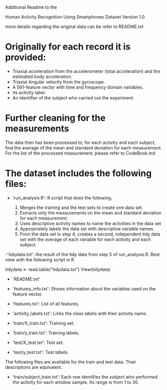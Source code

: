 Additional Readme to the 

Human Activity Recognition Using Smartphones Dataset
Version 1.0

more details regarding the original data can be refer to README.txt


Originally for each record it is provided:
======================================

- Triaxial acceleration from the accelerometer (total acceleration) and the estimated body acceleration.
- Triaxial Angular velocity from the gyroscope. 
- A 561-feature vector with time and frequency domain variables. 
- Its activity label. 
- An identifier of the subject who carried out the experiment.

Further cleaning for the measurements
=======================================
The data then has been processed to, for each activity and each subject, find the average of the mean and standard deviation for each measurement. For the list of the processed measurement, please refer to CodeBook.md

The dataset includes the following files:
=========================================

- 'run_analysis.R': R script that does the following.

  1. Merges the training and the test sets to create one data set.
  2. Extracts only the measurements on the mean and standard   deviation for each measurement.
  3. Uses descriptive activity names to name the activities in the data set
  4. Appropriately labels the data set with descriptive variable names.
  5. From the data set in step 4, creates a second, independent tidy data set with the average of each variable for each activity and each subject.

-'tidydata.txt': the result of the tidy data from step 5 of run_analysis.R. Best view with the following script in R

 tidydata <- read.table("tidydata.txt")
 View(tidydata)

- 'README.txt'

- 'features_info.txt': Shows information about the variables used on the feature vector.

- 'features.txt': List of all features.

- 'activity_labels.txt': Links the class labels with their activity name.

- 'train/X_train.txt': Training set.

- 'train/y_train.txt': Training labels.

- 'test/X_test.txt': Test set.

- 'test/y_test.txt': Test labels.

The following files are available for the train and test data. Their descriptions are equivalent. 

- 'train/subject_train.txt': Each row identifies the subject who performed the activity for each window sample. Its range is from 1 to 30. 

 



